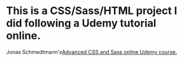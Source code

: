 # This is a CSS/Sass/HTML project I did following a Udemy tutorial online.

Jonas Schmedtmann's<a href="https://www.udemy.com/course/advanced-css-and-sass/">Advanced CSS and Sass online Udemy course.</a>
